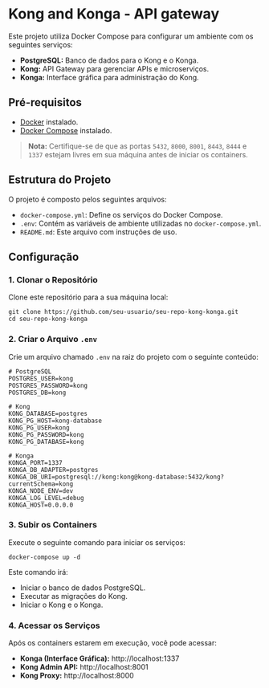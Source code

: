# **Kong and Konga - API gateway**

Este projeto utiliza Docker Compose para configurar um ambiente com os seguintes serviços:

- **PostgreSQL:** Banco de dados para o Kong e o Konga.
- **Kong:** API Gateway para gerenciar APIs e microserviços.
- **Konga:** Interface gráfica para administração do Kong.

## **Pré-requisitos**

- [Docker](https://www.docker.com/products/docker-desktop) instalado.
- [Docker Compose](https://docs.docker.com/compose/install/) instalado.

> **Nota:**
> Certifique-se de que as portas `5432`, `8000`, `8001`, `8443`, `8444` e `1337` estejam livres em sua máquina antes de iniciar os containers.

## **Estrutura do Projeto**

O projeto é composto pelos seguintes arquivos:

- `docker-compose.yml`: Define os serviços do Docker Compose.
- `.env`: Contém as variáveis de ambiente utilizadas no `docker-compose.yml`.
- `README.md`: Este arquivo com instruções de uso.

## **Configuração**

### **1. Clonar o Repositório**

Clone este repositório para a sua máquina local:

```env
git clone https://github.com/seu-usuario/seu-repo-kong-konga.git
cd seu-repo-kong-konga
```

### **2. Criar o Arquivo `.env`**

Crie um arquivo chamado `.env` na raiz do projeto com o seguinte conteúdo:

```env
# PostgreSQL
POSTGRES_USER=kong
POSTGRES_PASSWORD=kong
POSTGRES_DB=kong

# Kong
KONG_DATABASE=postgres
KONG_PG_HOST=kong-database
KONG_PG_USER=kong
KONG_PG_PASSWORD=kong
KONG_PG_DATABASE=kong

# Konga
KONGA_PORT=1337
KONGA_DB_ADAPTER=postgres
KONGA_DB_URI=postgresql://kong:kong@kong-database:5432/kong?currentSchema=kong
KONGA_NODE_ENV=dev
KONGA_LOG_LEVEL=debug
KONGA_HOST=0.0.0.0
```

### **3. Subir os Containers**

Execute o seguinte comando para iniciar os serviços:

```env
docker-compose up -d
```

Este comando irá:

- Iniciar o banco de dados PostgreSQL.
- Executar as migrações do Kong.
- Iniciar o Kong e o Konga.

### **4. Acessar os Serviços**

Após os containers estarem em execução, você pode acessar:

- **Konga (Interface Gráfica):** http://localhost:1337
- **Kong Admin API:** http://localhost:8001
- **Kong Proxy:** http://localhost:8000
